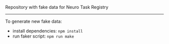 Repository with fake data for Neuro Task Registry

---

To generate new fake data:

- install dependencies: `npm install`
- run faker script: `npm run make`

